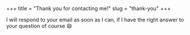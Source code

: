 +++
title = "Thank you for contacting me!"
slug = "thank-you"
+++

I will respond to your email as soon as I can, if I have the right answer to your question of course :smile: